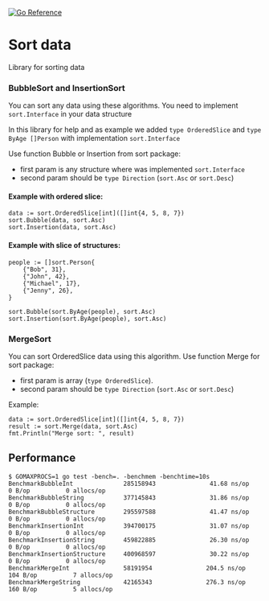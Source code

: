 <a href="https://pkg.go.dev/github.com/fedchishina/sort"><img src="https://pkg.go.dev/badge/github.com/fedchishina/sort.svg" alt="Go Reference"></a>

Sort data
=======================

Library for sorting data

### BubbleSort and InsertionSort
You can sort any data using these algorithms.
You need to implement `sort.Interface` in your data structure

In this library for help and as example we added `type OrderedSlice` and `type ByAge []Person` with implementation `sort.Interface`

Use function Bubble or Insertion from sort package:
- first param is any structure where was implemented `sort.Interface`
- second param should be `type Direction` (`sort.Asc` or `sort.Desc`)

#### Example with ordered slice: 
```
data := sort.OrderedSlice[int]([]int{4, 5, 8, 7})
sort.Bubble(data, sort.Asc)
sort.Insertion(data, sort.Asc)
```

#### Example with slice of structures:
```
people := []sort.Person{
    {"Bob", 31},
    {"John", 42},
    {"Michael", 17},
    {"Jenny", 26},
}

sort.Bubble(sort.ByAge(people), sort.Asc)
sort.Insertion(sort.ByAge(people), sort.Asc)
```

### MergeSort
You can sort OrderedSlice data using this algorithm.
Use function Merge for sort package:
- first param is array (`type OrderedSlice`).
- second param should be `type Direction` (`sort.Asc` or `sort.Desc`)

Example:
```
data := sort.OrderedSlice[int]([]int{4, 5, 8, 7})
result := sort.Merge(data, sort.Asc)
fmt.Println("Merge sort: ", result)
```

## Performance
```
$ GOMAXPROCS=1 go test -bench=. -benchmem -benchtime=10s
BenchmarkBubbleInt              285158943               41.68 ns/op            0 B/op          0 allocs/op
BenchmarkBubbleString           377145843               31.86 ns/op            0 B/op          0 allocs/op
BenchmarkBubbleStructure        295597588               41.47 ns/op            0 B/op          0 allocs/op
BenchmarkInsertionInt           394700175               31.07 ns/op            0 B/op          0 allocs/op
BenchmarkInsertionString        459822885               26.30 ns/op            0 B/op          0 allocs/op
BenchmarkInsertionStructure     400968597               30.22 ns/op            0 B/op          0 allocs/op
BenchmarkMergeInt               58191954               204.5 ns/op           104 B/op          7 allocs/op
BenchmarkMergeString            42165343               276.3 ns/op           160 B/op          5 allocs/op
```
